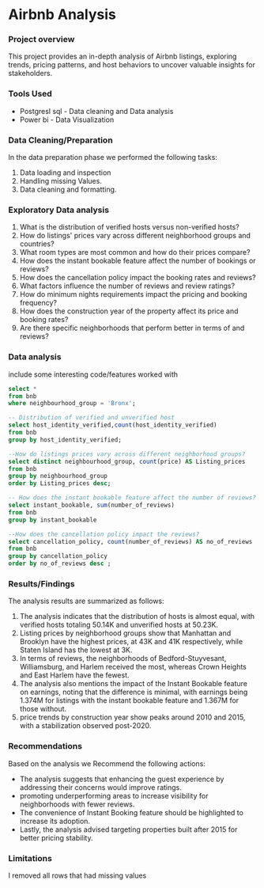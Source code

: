 # Airbnb Analysis
### Project overview
This project provides an in-depth analysis of Airbnb listings, exploring trends, pricing patterns, and host behaviors to uncover valuable insights for stakeholders.

### Tools Used

- Postgresl sql - Data cleaning and Data analysis
- Power bi - Data Visualization

### Data Cleaning/Preparation 

In the data preparation phase we performed the following tasks:
1. Data loading and inspection
2. Handling missing Values.
3. Data cleaning and formatting.

### Exploratory Data analysis

1. What is the distribution of verified hosts versus non-verified hosts?
2. How do listings' prices vary across different neighborhood groups and countries?
3. What room types are most common and how do their prices compare?
4. How does the instant bookable feature affect the number of bookings or reviews?
5. How does the cancellation policy impact the booking rates and reviews?
6. What factors influence the number of reviews and review ratings?
7. How do minimum nights requirements impact the pricing and booking frequency?
8. How does the construction year of the property affect its price and booking rates?
9. Are there specific neighborhoods that perform better in terms of and reviews?

### Data analysis
include some interesting code/features worked with

``` SQL
select *
from bnb
where neighbourhood_group = 'Bronx';
```
``` SQL
-- Distribution of verified and unverified host
select host_identity_verified,count(host_identity_verified)
from bnb
group by host_identity_verified;
```
``` SQL
--How do listings prices vary across different neighborhood groups?
select distinct neighbourhood_group, count(price) AS Listing_prices
from bnb
group by neighbourhood_group
order by Listing_prices desc;
```
``` SQL
-- How does the instant bookable feature affect the number of reviews?
select instant_bookable, sum(number_of_reviews)
from bnb
group by instant_bookable
```
``` SQL
--How does the cancellation policy impact the reviews?
select cancellation_policy, count(number_of_reviews) AS no_of_reviews
from bnb
group by cancellation_policy
order by no_of_reviews desc ;
```

### Results/Findings
The analysis results are summarized as follows:

1. The analysis indicates that the distribution of hosts is almost equal, with verified hosts totaling 50.14K and unverified hosts at 50.23K.
2.  Listing prices by neighborhood groups show that Manhattan and Brooklyn have the highest prices, at 43K and 41K respectively, while Staten Island has the lowest at 3K.
3.  In terms of reviews, the neighborhoods of Bedford-Stuyvesant, Williamsburg, and Harlem received the most, whereas Crown Heights and East Harlem have the fewest.
4.  The analysis also mentions the impact of the Instant Bookable feature on earnings, noting that the difference is minimal, with earnings being 1.374M for listings with the instant bookable feature and 1.367M for those without.
5. price trends by construction year show peaks around 2010 and 2015, with a stabilization observed post-2020.

### Recommendations
Based on the analysis we Recommend the following actions:
- The analysis suggests that enhancing the guest experience by addressing their concerns would improve ratings.
- promoting underperforming areas to increase visibility for neighborhoods with fewer reviews.
- The convenience of Instant Booking feature should be highlighted to increase its adoption.
- Lastly, the analysis advised targeting properties built after 2015 for better pricing stability.

### Limitations
I removed all rows that had missing values


